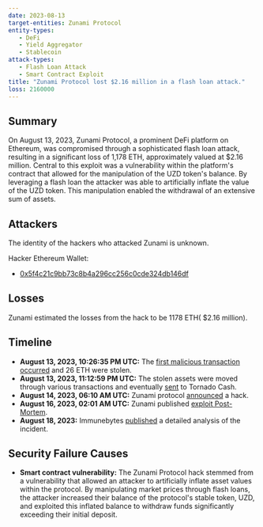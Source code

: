 ```yaml
---
date: 2023-08-13 
target-entities: Zunami Protocol 
entity-types: 
   - DeFi
   - Yield Aggregator
   - Stablecoin
attack-types:
   - Flash Loan Attack
   - Smart Contract Exploit
title: "Zunami Protocol lost $2.16 million in a flash loan attack."
loss: 2160000
---
```


## Summary

On August 13, 2023, Zunami Protocol, a prominent DeFi platform on Ethereum, was compromised through a sophisticated flash loan attack, resulting in a significant loss of 1,178 ETH, approximately valued at $2.16 million. Central to this exploit was a vulnerability within the platform's contract that allowed for the manipulation of the UZD token's balance. By leveraging a flash loan the attacker was able to artificially inflate the value of the UZD token. This manipulation enabled the withdrawal of an extensive sum of assets.

## Attackers

The identity of the hackers who attacked Zunami is unknown.

Hacker Ethereum Wallet:

- [0x5f4c21c9bb73c8b4a296cc256c0cde324db146df](https://etherscan.io/address/0x5f4c21c9bb73c8b4a296cc256c0cde324db146df)

## Losses

Zunami estimated the losses from the hack to be 1178 ETH( $2.16 million). 

## Timeline

- **August 13, 2023, 10:26:35 PM UTC:** The [first malicious transaction occurred](https://etherscan.io/tx/0x2aec4fdb2a09ad4269a410f2c770737626fb62c54e0fa8ac25e8582d4b690cca) and 26 ETH were stolen.
- **August 13, 2023, 11:12:59 PM UTC:** The stolen assets were moved through various transactions and eventually [sent](https://etherscan.io/advanced-filter?fadd=0x5f4c21c9bb73c8b4a296cc256c0cde324db146df&tadd=0xd90e2f925da726b50c4ed8d0fb90ad053324f31b&txntype=0&qt=1) to Tornado Cash.
- **August 14, 2023, 06:10 AM UTC:** Zunami protocol [announced](https://twitter.com/ZunamiProtocol/status/1690863406079696896) a hack.
- **August 16, 2023, 02:01 AM UTC:** Zunami published [exploit Post-Mortem](https://twitter.com/ZunamiProtocol/status/1691527489716146177).
- **August 18, 2023:** Immunebytes [published](https://www.immunebytes.com/blog/zunami-protocol-hack-aug-13-2023-detailed-analysis-report/) a detailed analysis of the incident.

## Security Failure Causes

- **Smart contract vulnerability:** The Zunami Protocol hack stemmed from a vulnerability that allowed an attacker to artificially inflate asset values within the protocol. By manipulating market prices through flash loans, the attacker increased their balance of the protocol's stable token, UZD, and exploited this inflated balance to withdraw funds significantly exceeding their initial deposit.
